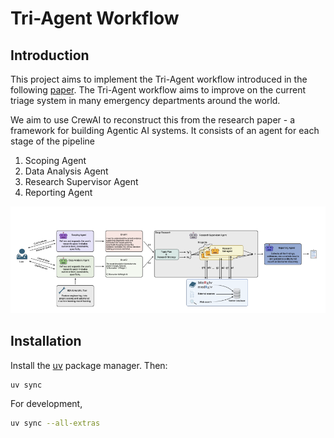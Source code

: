 # Tri-Agent Workflow

## Introduction

This project aims to implement the Tri-Agent workflow introduced in the following [paper](https://arxiv.org/pdf/2510.16080).
The Tri-Agent workflow aims to improve on the current triage system in many emergency departments around the world. 

We aim to use CrewAI to reconstruct this from the research paper - a framework for building Agentic AI systems. 
It consists of an agent for each stage of the pipeline

1. Scoping Agent
2. Data Analysis Agent
3. Research Supervisor Agent
4. Reporting Agent

![Diagram](diagram.png)


## Installation

Install the [uv](https://docs.astral.sh/uv/#highlights) package manager. Then:

```bash
uv sync
```

For development,
```bash
uv sync --all-extras
```
